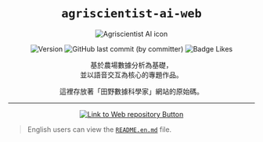 <div align="center">

# `agriscientist-ai-web`

<img src="https://firebasestorage.googleapis.com/v0/b/agriscientist-ai.appspot.com/o/assets%2Fimages%2F%E7%94%B0%E9%87%8E%E6%95%B8%E6%93%9A%E7%A7%91%E5%AD%B8%E5%AE%B6_%E5%B0%81%E9%9D%A2web.webp?alt=media&token=d73d0314-e9a7-404f-85e4-b4b2112ed08d" alt="Agriscientist AI icon">

![Version](https://img.shields.io/badge/version-1.1_Beta-white?style=for-the-badge&labelColor=21592d&color=183d20)
![GitHub last commit (by committer)](https://img.shields.io/github/last-commit/johnlin10/agriscientist-ai-web?style=for-the-badge&labelColor=21592d&color=183d20)
![Badge Likes](https://img.shields.io/github/stars/johnlin10/agriscientist-ai-web?style=for-the-badge&labelColor=21592d&color=183d20&logoColor=white&logo=Trustpilot)

[Link to Web repository Button]:https://img.shields.io/badge/前往_Raspberry_Pi_儲存庫_>-4ba2e9?style=for-the-badge
[Web repository Link]: https://github.com/johnlin10/agriscientist-ai-raspberrypi

基於農場數據分析為基礎，  
並以語音交互為核心的專題作品。

這裡存放著「田野數據科學家」網站的原始碼。

-----

[![Link to Web repository Button]][Web repository Link]

</div>

> English users can view the [`README.en.md`](https://github.com/johnlin10/agriscientist-ai-web/blob/main/README.en.md) file.
